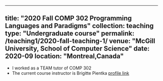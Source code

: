 
---
title: "2020 Fall COMP 302 Programming Languages and Paradigms"
collection: teaching
type: "Undergraduate course"
permalink: /teaching1/2020-fall-teaching-1/
venue: "McGill University, School of Computer Science"
date: 2020-09
location: "Montreal,Canada"
---

* I worked as a TEAM tutor of COMP 302
* The current course instructor is Brigitte Pientka [profile link](https://www.cs.mcgill.ca/~bpientka/)


